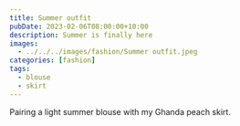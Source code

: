 ```yaml
---
title: Summer outfit
pubDate: 2023-02-06T08:00:00+10:00
description: Summer is finally here
images:
  - ../../../images/fashion/Summer outfit.jpeg
categories: [fashion]
tags:
  - blouse
  - skirt
---
```


Pairing a light summer blouse with my Ghanda peach skirt.
